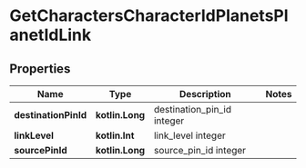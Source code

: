 
# GetCharactersCharacterIdPlanetsPlanetIdLink

## Properties
Name | Type | Description | Notes
------------ | ------------- | ------------- | -------------
**destinationPinId** | **kotlin.Long** | destination_pin_id integer | 
**linkLevel** | **kotlin.Int** | link_level integer | 
**sourcePinId** | **kotlin.Long** | source_pin_id integer | 




